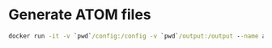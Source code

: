 # Generate ATOM files

```cmd
docker run -it -v `pwd`/config:/config -v `pwd`/output:/output --name atom pdok/atom-generator ./atom -f=/config/values.yaml -o=/output
```
